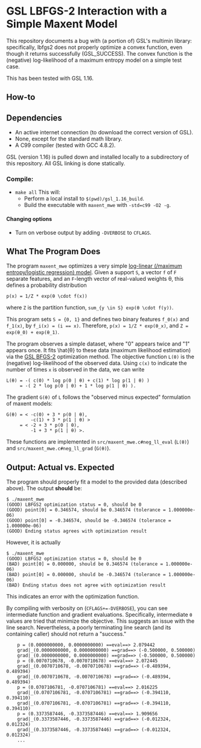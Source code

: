 # GSL LBFGS-2 Interaction with a Simple Maxent Model

This repository documents a bug with (a portion of) GSL's multimin library: specifically, lbfgs2 does not properly optimize a convex function, even though it returns successfully (GSL_SUCCESS). 
The convex function is the (negative) log-likelihood of a maximum entropy model on a simple test case.

This has been tested with GSL 1.16.

## How-to
## Dependencies

* An active internet connection (to download the correct version of GSL).
* None, except for the standard math library.
* A C99 compiler (tested with GCC 4.8.2).

GSL (version 1.16) is pulled down and installed locally to a subdirectory of this repository. 
All GSL linking is done statically.

### Compile:

* `make all`
This will:
  * Perform a local install to `$(pwd)/gsl_1.16_build`.
  * Build the executable with `maxent_mwe` with `-std=c99 -O2 -g`.

#### Changing options
* Turn on verbose output by adding `-DVERBOSE` to `CFLAGS`.

## What The Program Does
The program `maxent_mwe` optimizes a very simple [log-linear (/maximum entropy/logistic regression) model](http://en.wikipedia.org/wiki/Log-linear_model).
Given a support `S`, a vector `f` of `F` separate features, and an `F`-length vector of real-valued weights θ, this defines a probability distribution

```
p(x) = 1/Z * exp(θ \cdot f(x))
```

where `Z` is the partition function, `sum_{y \in S} exp(θ \cdot f(y))`.

This program sets `S = {0, 1}` and defines two binary features `f_0(x)` and `f_1(x)`, by `f_i(x) = (i == x)`. 
Therefore, `p(x) = 1/Z * exp(θ_x)`, and `Z = exp(θ_0) + exp(θ_1)`.

The program observes a simple dataset, where "0" appears twice and "1" appears once. 
It fits \hat{θ} to these data (maximum likelihood estimation) via the [GSL BFGS-2](https://www.gnu.org/software/gsl/manual/html_node/Multimin-Algorithms-with-Derivatives.html) optimization method. 
The objective function `L(θ)` is the (negative) log-likelihood of the observed data. 
Using `c(x)` to indicate the number of times `x` is observed in the data, we can write

```
L(θ) = -( c(0) * log p(0 | θ) + c(1) * log p(1 | θ) )
     = -( 2 * log p(0 | θ) + 1 * log p(1 | θ) ).
```

The gradient `G(θ)` of `L` follows the "observed minus expected" formulation of maxent models:

```
G(θ) = < -c(0) + 3 * p(0 | θ),
         -c(1) + 3 * p(1 | θ) >
     = < -2 + 3 * p(0 | θ),
         -1 + 3 * p(1 | θ) >.
```

These functions are implemented in `src/maxent_mwe.c#neg_ll_eval` (`L(θ)`) and `src/maxent_mwe.c#neg_ll_grad` (`G(θ)`).

## Output: Actual vs. Expected

The program should properly fit a model to the provided data (described above). 
The output **should** be:

```
$ ./maxent_mwe 
(GOOD) LBFGS2 optimization status = 0, should be 0
(GOOD) point[0] = 0.346574, should be 0.346574 (tolerance = 1.000000e-06)
(GOOD) point[0] = -0.346574, should be -0.346574 (tolerance = 1.000000e-06)
(GOOD) Ending status agrees with optimization result
```

However, it is actually

```
$ ./maxent_mwe 
(GOOD) LBFGS2 optimization status = 0, should be 0
(BAD) point[0] = 0.000000, should be 0.346574 (tolerance = 1.000000e-06)
(BAD) point[0] = 0.000000, should be -0.346574 (tolerance = 1.000000e-06)
(BAD) Ending status does not agree with optimization result
```

This indicates an error with the optimization function. 

By compiling with verbosity on (`CFLAGS+=-DVERBOSE`), you can see intermediate function and gradient evaluations. 
Specifically, intermediate `θ` values are tried that minimize the objective. 
This suggests an issue with the line search. 
Nevertheless, a poorly terminating line search (and its containing caller) should not return a "success."

```
    p = (0.0000000000, 0.0000000000) ==eval==> 2.079442
    grad|_(0.0000000000, 0.0000000000) ==grad==> (-0.500000, 0.500000)
    grad|_(0.0000000000, 0.0000000000) ==grad==> (-0.500000, 0.500000)
    p = (0.0070710678, -0.0070710678) ==eval==> 2.072445
    grad|_(0.0070710678, -0.0070710678) ==grad==> (-0.489394, 0.489394)
    grad|_(0.0070710678, -0.0070710678) ==grad==> (-0.489394, 0.489394)
    p = (0.0707106781, -0.0707106781) ==eval==> 2.016225
    grad|_(0.0707106781, -0.0707106781) ==grad==> (-0.394110, 0.394110)
    grad|_(0.0707106781, -0.0707106781) ==grad==> (-0.394110, 0.394110)
    p = (0.3373587446, -0.3373587446) ==eval==> 1.909656
    grad|_(0.3373587446, -0.3373587446) ==grad==> (-0.012324, 0.012324)
    grad|_(0.3373587446, -0.3373587446) ==grad==> (-0.012324, 0.012324)
    ...
```
